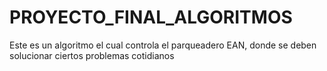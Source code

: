 # PROYECTO_FINAL_ALGORITMOS
Este es un algoritmo el cual controla el parqueadero EAN, donde se deben solucionar ciertos problemas cotidianos
